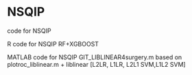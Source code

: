 # NSQIP
code for NSQIP


R code for NSQIP
RF+XGBOOST

MATLAB code for NSQIP 
GIT_LIBLINEAR4surgery.m based on plotroc_liblinear.m + liblinear
[L2LR, L1LR, L2L1 SVM,L1L2 SVM]
